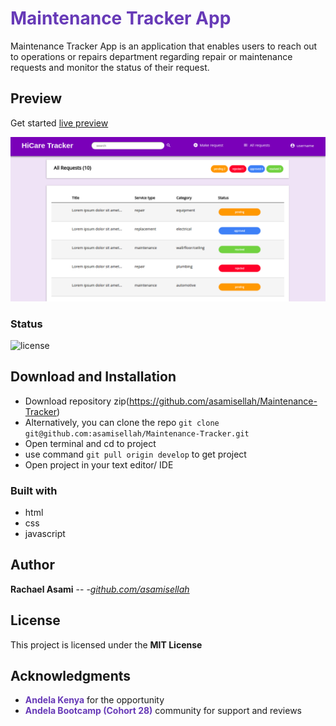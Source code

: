 # <span style="color:#673ab7">Maintenance Tracker App</span>
Maintenance Tracker App is an application that enables users to reach out to operations or repairs department regarding repair or maintenance requests and monitor the status of their request.

## Preview
Get started [live preview](https://asamisellah.github.io/Maintenance-Tracker/)

![Image](ui/img/readme-img.png)

### Status

![license](https://img.shields.io/github/license/mashape/apistatus.svg?style=plastic)


## Download and Installation
* Download repository zip(https://github.com/asamisellah/Maintenance-Tracker) 
* Alternatively, you can clone the repo `git clone git@github.com:asamisellah/Maintenance-Tracker.git`
* Open terminal and cd to project
* use command `git pull origin develop` to get project
* Open project in your text editor/ IDE


### Built with 
* html
* css
* javascript

## Author

**Rachael Asami** -- -*[github.com/asamisellah](https://github.com/asamisellah)*


## License

This project is licensed under the **MIT License**

## Acknowledgments

* <span style="color:#673ab7">**Andela Kenya**</span> for the opportunity
* <span style="color:#673ab7">**Andela Bootcamp (Cohort 28)**</span>  community for support and reviews



